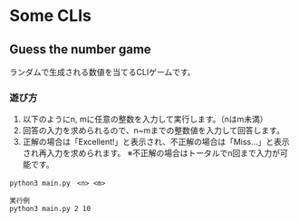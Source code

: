 # Some CLIs

## Guess the number game

ランダムで生成される数値を当てるCLIゲームです。

### 遊び方

1. 以下のようにn, mに任意の整数を入力して実行します。（nはm未満）
2. 回答の入力を求められるので、n~mまでの整数値を入力して回答します。
3. 正解の場合は「Excellent!」と表示され、不正解の場合は「Miss...」と表示され再入力を求められます。
※不正解の場合はトータルでn回まで入力が可能です。

```
python3 main.py　<n> <m>

実行例
python3 main.py 2 10
```
